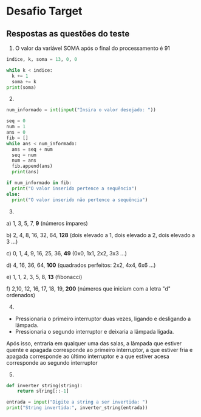 # Desafio Target
## Respostas as questões do teste

1) O valor da variável SOMA após o final do processamento é 91

```python
indice, k, soma = 13, 0, 0

while k < indice:
  k += 1
  soma += k
print(soma)

```

2)

```python
num_informado = int(input("Insira o valor desejado: "))

seq = 0
num = 1
ans = 0
fib = []
while ans < num_informado:
  ans = seq + num
  seq = num
  num = ans
  fib.append(ans)
  print(ans)

if num_informado in fib:
  print("O valor inserido pertence a sequência")
else:
  print("O valor inserido não pertence a sequência")

```
3) 


a) 1, 3, 5, 7, __9__ (números ímpares)

b) 2, 4, 8, 16, 32, 64, __128__ (dois elevado a 1, dois elevado a 2, dois elevado a 3 ...)

c) 0, 1, 4, 9, 16, 25, 36, __49__ (0x0, 1x1, 2x2, 3x3 ...)

d) 4, 16, 36, 64, __100__ (quadrados perfeitos: 2x2, 4x4, 6x6 ...)

e) 1, 1, 2, 3, 5, 8, __13__ (fibonacci)

f) 2,10, 12, 16, 17, 18, 19, __200__ (números que iniciam com a letra "d" ordenados)


4)

 - Pressionaria o primeiro interruptor duas vezes, ligando e desligando a lâmpada.
 - Pressionaria o segundo interruptor e deixaria a lâmpada ligada.

Após isso, entraria em qualquer uma das salas, a lâmpada que estiver quente e apagada corresponde ao primeiro interruptor, a que estiver fria e apagada corresponde ao último interruptor e a que estiver acesa corresponde ao segundo interruptor

5)

```python
def inverter_string(string):
    return string[::-1]

entrada = input("Digite a string a ser invertida: ")
print("String invertida:", inverter_string(entrada))
```
